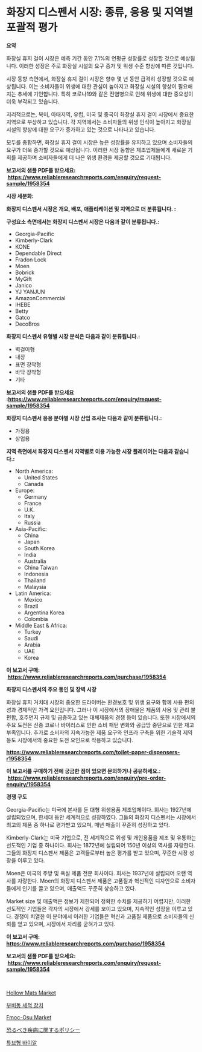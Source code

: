 <p><h1>화장지 디스펜서 시장: 종류, 응용 및 지역별 포괄적 평가</h1></p><p><strong>요약</strong></p>
<p><p>화장실 휴지 걸이 시장은 예측 기간 동안 7.1%의 연평균 성장률로 성장할 것으로 예상됩니다. 이러한 성장은 주로 화장실 시설의 요구 증가 및 위생 수준 향상에 따른 것입니다.</p><p>시장 동향 측면에서, 화장실 휴지 걸이 시장은 향후 몇 년 동안 급격히 성장할 것으로 예상됩니다. 이는 소비자들이 위생에 대한 관심이 높아지고 화장실 시설의 향상이 필요해지는 추세에 기인합니다. 특히 코로나19와 같은 전염병으로 인해 위생에 대한 중요성이 더욱 부각되고 있습니다.</p><p>지리적으로는, 북미, 아태지역, 유럽, 미국 및 중국이 화장실 휴지 걸이 시장에서 중요한 지역으로 부상하고 있습니다. 각 지역에서는 소비자들의 위생 인식이 높아지고 화장실 시설의 향상에 대한 요구가 증가하고 있는 것으로 나타나고 있습니다.</p><p>모두를 종합하면, 화장실 휴지 걸이 시장은 높은 성장률을 유지하고 있으며 소비자들의 요구가 더욱 증가할 것으로 예상됩니다. 이러한 시장 동향은 제조업체들에게 새로운 기회를 제공하며 소비자들에게 더 나은 위생 환경을 제공할 것으로 기대됩니다.</p></p>
<p><strong>보고서의 샘플 PDF를 받으세요: &nbsp;<a href="https://www.reliableresearchreports.com/enquiry/request-sample/1958354">https://www.reliableresearchreports.com/enquiry/request-sample/1958354</a></strong></p>
<p><strong>시장 세분화:</strong></p>
<p><strong> 화장지 디스펜서 시장은 개요, 배포, 애플리케이션 및 지역으로 더 분류됩니다. :</strong></p>
<p><strong>구성요소 측면에서는 화장지 디스펜서 시장은 다음과 같이 분류됩니다.:</strong></p>
<p><ul><li>Georgia-Pacific</li><li>Kimberly-Clark</li><li>KONE</li><li>Dependable Direct</li><li>Fradon Lock</li><li>Moen</li><li>Bobrick</li><li>MyGift</li><li>Janico</li><li>YJ YANJUN</li><li>AmazonCommercial</li><li>IHEBE</li><li>Betty</li><li>Gatco</li><li>DecoBros</li></ul></p>
<p><strong> 화장지 디스펜서 유형별 시장 분석은 다음과 같이 분류됩니다.:</strong></p>
<p><ul><li>벽걸이형</li><li>내장</li><li>표면 장착형</li><li>바닥 장착형</li><li>기타</li></ul></p>
<p><strong>보고서의 샘플 PDF를 받으세요 :<a href="https://www.reliableresearchreports.com/enquiry/request-sample/1958354">https://www.reliableresearchreports.com/enquiry/request-sample/1958354</a></strong></p>
<p><strong> 화장지 디스펜서 응용 분야별 시장 산업 조사는 다음과 같이 분류됩니다.:</strong></p>
<p><ul><li>가정용</li><li>상업용</li></ul></p>
<p><strong>지역 측면에서 화장지 디스펜서 지역별로 이용 가능한 시장 플레이어는 다음과 같습니다.:</strong></p>
<p><ul>
    <li>
        North America:
        <ul>
            <li>United States</li>
            <li>Canada</li>
        </ul>
    </li>
    <li>
        Europe:
        <ul>
            <li>Germany</li>
            <li>France</li>
            <li>U.K.</li>
            <li>Italy</li>
            <li>Russia</li>
        </ul>
    </li>
    <li>
        Asia-Pacific:
        <ul>
            <li>China</li>
            <li>Japan</li>
            <li>South Korea</li>
            <li>India</li>
            <li>Australia</li>
            <li>China Taiwan</li>
            <li>Indonesia</li>
            <li>Thailand</li>
            <li>Malaysia</li>
        </ul>
    </li>
    <li>
        Latin America:
        <ul>
            <li>Mexico</li>
            <li>Brazil</li>
            <li>Argentina Korea</li>
            <li>Colombia</li>
        </ul>
    </li>
    <li>
        Middle East & Africa:
        <ul>
            <li>Turkey</li>
            <li>Saudi</li>
            <li>Arabia</li>
            <li>UAE</li>
            <li>Korea</li>
        </ul>
    </li>
    </ul></p>
<p><strong>이 보고서 구매: &nbsp;<a href="https://www.reliableresearchreports.com/purchase/1958354">https://www.reliableresearchreports.com/purchase/1958354</a></strong></p>
<p><strong>화장지 디스펜서의 주요 동인 및 장벽 시장</strong></p>
<p><p>화장실 휴지 거치대 시장의 중요한 드라이버는 환경보호 및 위생 요구와 함께 사용 편의성과 경제적인 가격 요인입니다. 그러나 이 시장에서의 장애물은 제품의 사용 및 관리 불편함, 호주먼지 규제 및 급증하고 있는 대체제품의 경쟁 등이 있습니다. 또한 시장에서의 주요 도전은 신종 코로나 바이러스로 인한 소비 패턴 변화와 공급망 중단으로 인한 재고 부족입니다. 추가로 소비자의 지속가능한 제품 요구와 인프라 구축을 위한 기술적 제약 등도 시장에서의 중요한 도전 요인으로 작용하고 있습니다.</p></p>
<p><strong><a href="https://www.reliableresearchreports.com/toilet-paper-dispensers-r1958354">https://www.reliableresearchreports.com/toilet-paper-dispensers-r1958354</a></strong></p>
<p><strong>이 보고서를 구매하기 전에 궁금한 점이 있으면 문의하거나 공유하세요.: &nbsp;<a href="https://www.reliableresearchreports.com/enquiry/pre-order-enquiry/1958354">https://www.reliableresearchreports.com/enquiry/pre-order-enquiry/1958354</a></strong></p>
<p><strong>경쟁 구도</strong></p>
<p><p>Georgia-Pacific는 미국에 본사를 둔 대형 위생용품 제조업체이다. 회사는 1927년에 설립되었으며, 한세대 동안 세계적으로 성장하였다. 그들의 화장지 디스펜서는 시장에서 최고의 제품 중 하나로 평가받고 있으며, 매년 매출이 꾸준히 성장하고 있다.</p><p>Kimberly-Clark는 미국 기업으로, 전 세계적으로 위생 및 개인용품을 제조 및 유통하는 선도적인 기업 중 하나이다. 회사는 1872년에 설립되어 150년 이상의 역사를 자랑한다. 그들의 화장지 디스펜서 제품은 고객들로부터 높은 평가를 받고 있으며, 꾸준한 시장 성장을 이루고 있다.</p><p>Moen은 미국의 주방 및 욕실 제품 전문 회사이다. 회사는 1937년에 설립되어 오랜 역사를 자랑한다. Moen의 화장지 디스펜서 제품은 고품질과 혁신적인 디자인으로 소비자들에게 인기를 끌고 있으며, 매출액도 꾸준히 상승하고 있다.</p><p>Market size 및 매출액은 정보가 제한되어 정확한 수치를 제공하기 어렵지만, 이러한 선도적인 기업들은 각자의 시장에서 강세를 보이고 있으며, 지속적인 성장을 이루고 있다. 경쟁이 치열한 이 분야에서 이러한 기업들은 혁신과 고품질 제품으로 소비자들의 신뢰를 얻고 있으며, 시장에서 자리를 굳혀가고 있다.</p></p>
<p><strong>이 보고서 구매: &nbsp; <a href="https://www.reliableresearchreports.com/purchase/1958354">https://www.reliableresearchreports.com/purchase/1958354</a></strong></p>
<p><strong>보고서의 샘플 PDF를 받으세요: &nbsp;<a href="https://www.reliableresearchreports.com/enquiry/request-sample/1958354">https://www.reliableresearchreports.com/enquiry/request-sample/1958354</a></strong><strong></strong></p>
<p>&nbsp;</p>
<p><p><a href="https://www.linkedin.com/pulse/hollow-mats-market-size-cagr-trends-2024-2030-market-trac-we65e">Hollow Mats Market</a></p><p><a href="https://github.com/Howaoole34545/Market-Research-Report-List-1/blob/main/168268754338.md">부비동 세척 장치</a></p><p><a href="https://issuu.com/reportprime-2/docs/fmoc-osu-market-size-2030.pptx">Fmoc-Osu Market</a></p><p><a href="https://github.com/CloydAbbott2023/Market-Research-Report-List-1/blob/main/574225556242.md">恐るべき疾病に関するポリシー</a></p><p><a href="https://github.com/JackieFauhey9089475/Market-Research-Report-List-1/blob/main/557014454339.md">튜브형 바이알</a></p></p>